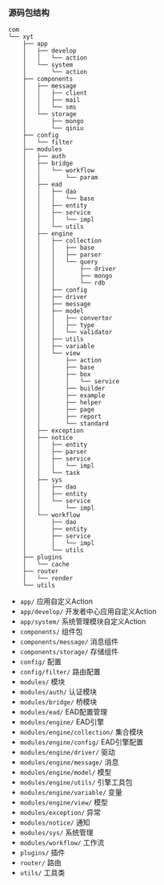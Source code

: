 ### 源码包结构

```
com
└── xyt
    ├── app
    │   ├── develop
    │   │   └── action
    │   └── system
    │       └── action
    ├── components
    │   ├── message
    │   │   ├── client
    │   │   ├── mail
    │   │   └── sms
    │   └── storage
    │       ├── mongo
    │       └── qiniu
    ├── config
    │   └── filter
    ├── modules
    │   ├── auth
    │   ├── bridge
    │   │   └── workflow
    │   │       └── param
    │   ├── ead
    │   │   ├── dao
    │   │   │   └── base
    │   │   ├── entity
    │   │   ├── service
    │   │   │   └── impl
    │   │   └── utils
    │   ├── engine
    │   │   ├── collection
    │   │   │   ├── base
    │   │   │   ├── parser
    │   │   │   └── query
    │   │   │       ├── driver
    │   │   │       ├── mongo
    │   │   │       └── rdb
    │   │   ├── config
    │   │   ├── driver
    │   │   ├── message
    │   │   ├── model
    │   │   │   ├── convertor
    │   │   │   ├── type
    │   │   │   └── validator
    │   │   ├── utils
    │   │   ├── variable
    │   │   └── view
    │   │       ├── action
    │   │       ├── base
    │   │       ├── box
    │   │       │   └── service
    │   │       ├── builder
    │   │       ├── example
    │   │       ├── helper
    │   │       ├── page
    │   │       ├── report
    │   │       └── standard
    │   ├── exception
    │   ├── notice
    │   │   ├── entity
    │   │   ├── parser
    │   │   ├── service
    │   │   │   └── impl
    │   │   └── task
    │   ├── sys
    │   │   ├── dao
    │   │   ├── entity
    │   │   └── service
    │   │       └── impl
    │   └── workflow
    │       ├── dao
    │       ├── entity
    │       ├── service
    │       │   └── impl
    │       └── utils
    ├── plugins
    │   └── cache
    ├── router
    │   └── render
    └── utils
```

- `app/` 应用自定义Action
- `app/develop/` 开发者中心应用自定义Action
- `app/system/` 系统管理模块自定义Action
- `components/` 组件包
- `components/message/` 消息组件
- `components/storage/` 存储组件
- `config/` 配置
- `config/filter/` 路由配置
- `modules/` 模块
- `modules/auth/` 认证模块
- `modules/bridge/` 桥模块
- `modules/ead/` EAD配置管理
- `modules/engine/` EAD引擎
- `modules/engine/collection/` 集合模块
- `modules/engine/config/` EAD引擎配置
- `modules/engine/driver/` 驱动
- `modules/engine/message/` 消息
- `modules/engine/model/` 模型
- `modules/engine/utils/` 引擎工具包
- `modules/engine/variable/` 变量
- `modules/engine/view/` 模型
- `modules/exception/` 异常
- `modules/notice/` 通知
- `modules/sys/` 系统管理
- `modules/workflow/` 工作流
- `plugins/` 插件
- `router/` 路由
- `utils/` 工具类
